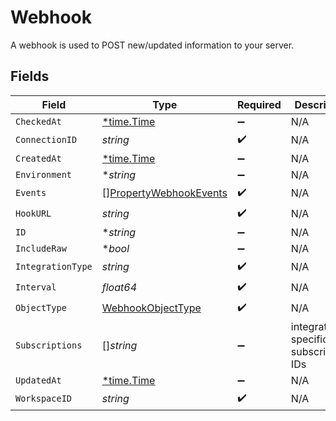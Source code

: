 # Webhook

A webhook is used to POST new/updated information to your server.


## Fields

| Field                                                                   | Type                                                                    | Required                                                                | Description                                                             |
| ----------------------------------------------------------------------- | ----------------------------------------------------------------------- | ----------------------------------------------------------------------- | ----------------------------------------------------------------------- |
| `CheckedAt`                                                             | [*time.Time](https://pkg.go.dev/time#Time)                              | :heavy_minus_sign:                                                      | N/A                                                                     |
| `ConnectionID`                                                          | *string*                                                                | :heavy_check_mark:                                                      | N/A                                                                     |
| `CreatedAt`                                                             | [*time.Time](https://pkg.go.dev/time#Time)                              | :heavy_minus_sign:                                                      | N/A                                                                     |
| `Environment`                                                           | **string*                                                               | :heavy_minus_sign:                                                      | N/A                                                                     |
| `Events`                                                                | [][PropertyWebhookEvents](../../models/shared/propertywebhookevents.md) | :heavy_check_mark:                                                      | N/A                                                                     |
| `HookURL`                                                               | *string*                                                                | :heavy_check_mark:                                                      | N/A                                                                     |
| `ID`                                                                    | **string*                                                               | :heavy_minus_sign:                                                      | N/A                                                                     |
| `IncludeRaw`                                                            | **bool*                                                                 | :heavy_minus_sign:                                                      | N/A                                                                     |
| `IntegrationType`                                                       | *string*                                                                | :heavy_check_mark:                                                      | N/A                                                                     |
| `Interval`                                                              | *float64*                                                               | :heavy_check_mark:                                                      | N/A                                                                     |
| `ObjectType`                                                            | [WebhookObjectType](../../models/shared/webhookobjecttype.md)           | :heavy_check_mark:                                                      | N/A                                                                     |
| `Subscriptions`                                                         | []*string*                                                              | :heavy_minus_sign:                                                      | integration-specific subscriptions IDs                                  |
| `UpdatedAt`                                                             | [*time.Time](https://pkg.go.dev/time#Time)                              | :heavy_minus_sign:                                                      | N/A                                                                     |
| `WorkspaceID`                                                           | *string*                                                                | :heavy_check_mark:                                                      | N/A                                                                     |